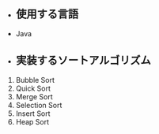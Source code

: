 - ## 使用する言語
- Java

- ## 実装するソートアルゴリズム
1. Bubble Sort
2. Quick Sort
3. Merge Sort
4. Selection Sort
5. Insert Sort
6. Heap Sort